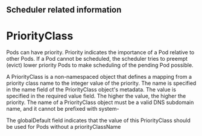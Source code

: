 Scheduler related information
---

# PriorityClass

Pods can have priority. Priority indicates the importance of a Pod relative to other Pods. If a Pod cannot be scheduled, the scheduler tries to preempt (evict) lower priority Pods to make scheduling of the pending Pod possible.

A PriorityClass is a non-namespaced object that defines a mapping from a priority class name to the integer value of the priority. The name is specified in the name field of the PriorityClass object's metadata. The value is specified in the required value field. The higher the value, the higher the priority. The name of a PriorityClass object must be a valid DNS subdomain name, and it cannot be prefixed with system-

The globalDefault field indicates that the value of this PriorityClass should be used for Pods without a priorityClassName